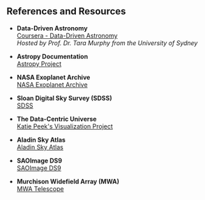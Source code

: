 ## References and Resources

- **Data-Driven Astronomy**  
  [Coursera - Data-Driven Astronomy](https://www.coursera.org/learn/data-driven-astronomy)  
  *Hosted by Prof. Dr. Tara Murphy from the University of Sydney*

- **Astropy Documentation**  
  [Astropy Project](https://www.astropy.org/)

- **NASA Exoplanet Archive**  
  [NASA Exoplanet Archive](https://exoplanetarchive.ipac.caltech.edu/)

- **Sloan Digital Sky Survey (SDSS)**  
  [SDSS](https://www.sdss.org/)

- **The Data-Centric Universe**  
  [Katie Peek's Visualization Project](https://projects.katiepeek.com/The-Data-Centric-Universe)

- **Aladin Sky Atlas**  
  [Aladin Sky Atlas](https://aladin.cds.unistra.fr/)

- **SAOImage DS9**  
  [SAOImage DS9](https://sites.google.com/cfa.harvard.edu/saoimageds9/home)

- **Murchison Widefield Array (MWA)**  
  [MWA Telescope](https://www.mwatelescope.org/)
